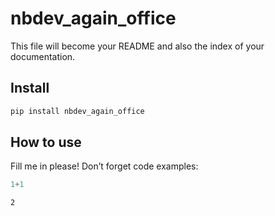 # nbdev_again_office


<!-- WARNING: THIS FILE WAS AUTOGENERATED! DO NOT EDIT! -->

This file will become your README and also the index of your
documentation.

## Install

``` sh
pip install nbdev_again_office
```

## How to use

Fill me in please! Don’t forget code examples:

``` python
1+1
```

    2
